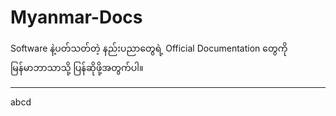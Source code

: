 # Myanmar-Docs

Software နဲ့ပတ်သတ်တဲ့ နည်းပညာတွေရဲ့ Official Documentation တွေကို မြန်မာဘာသာသို့ ပြန်ဆိုဖို့အတွက်ပါ။

*****************
abcd
